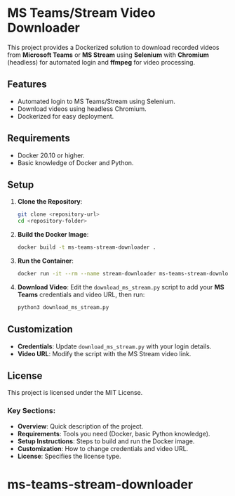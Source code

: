 
# MS Teams/Stream Video Downloader

This project provides a Dockerized solution to download recorded videos from **Microsoft Teams** or **MS Stream** using **Selenium** with **Chromium** (headless) for automated login and **ffmpeg** for video processing.

## Features
- Automated login to MS Teams/Stream using Selenium.
- Download videos using headless Chromium.
- Dockerized for easy deployment.

## Requirements
- Docker 20.10 or higher.
- Basic knowledge of Docker and Python.

## Setup

1. **Clone the Repository**:
   ```bash
   git clone <repository-url>
   cd <repository-folder>
   ```

2. **Build the Docker Image**:
   ```bash
   docker build -t ms-teams-stream-downloader .
   ```

3. **Run the Container**:
   ```bash
   docker run -it --rm --name stream-downloader ms-teams-stream-downloader
   ```

4. **Download Video**:
   Edit the `download_ms_stream.py` script to add your **MS Teams** credentials and video URL, then run:
   ```bash
   python3 download_ms_stream.py
   ```

## Customization

- **Credentials**: Update `download_ms_stream.py` with your login details.
- **Video URL**: Modify the script with the MS Stream video link.

## License

This project is licensed under the MIT License.



### Key Sections:
- **Overview**: Quick description of the project.
- **Requirements**: Tools you need (Docker, basic Python knowledge).
- **Setup Instructions**: Steps to build and run the Docker image.
- **Customization**: How to change credentials and video URL.
- **License**: Specifies the license type.

# ms-teams-stream-downloader
